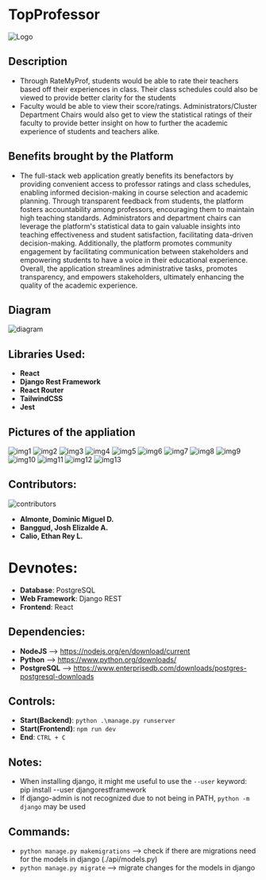 # TopProfessor

![Logo](fullstack_dev/frontend/src/Logo.png)

## Description
- Through RateMyProf, students would be able to rate their teachers based off their experiences in class. Their class schedules could also be viewed to provide better clarity for the students
- Faculty would be able to view their score/ratings. Administrators/Cluster Department Chairs would also get to view the statistical ratings of their faculty to provide better insight on how to further the academic experience of students and teachers alike.

## Benefits brought by the Platform

- The full-stack web application greatly benefits its benefactors by providing convenient access to professor ratings and class schedules, enabling informed decision-making in course selection and academic planning. Through transparent feedback from students, the platform fosters accountability among professors, encouraging them to maintain high teaching standards. Administrators and department chairs can leverage the platform's statistical data to gain valuable insights into teaching effectiveness and student satisfaction, facilitating data-driven decision-making. Additionally, the platform promotes community engagement by facilitating communication between stakeholders and empowering students to have a voice in their educational experience. Overall, the application streamlines administrative tasks, promotes transparency, and empowers stakeholders, ultimately enhancing the quality of the academic experience.

## Diagram

![diagram](fullstack_dev/frontend/src/diagram.png)

## Libraries Used:
- **React**
- **Django Rest Framework**
- **React Router**
- **TailwindCSS**
- **Jest**

## Pictures of the appliation

![img1](fullstack_dev/frontend/src/1.png)
![img2](fullstack_dev/frontend/src/2.png)
![img3](fullstack_dev/frontend/src/3.png)
![img4](fullstack_dev/frontend/src/4.png)
![img5](fullstack_dev/frontend/src/5.png)
![img6](fullstack_dev/frontend/src/6.png)
![img7](fullstack_dev/frontend/src/7.png)
![img8](fullstack_dev/frontend/src/8.png)
![img9](fullstack_dev/frontend/src/9.png)
![img10](fullstack_dev/frontend/src/10.png)
![img11](fullstack_dev/frontend/src/11.png)
![img12](fullstack_dev/frontend/src/12.png)
![img13](fullstack_dev/frontend/src/13.png)

## Contributors:

![contributors](fullstack_dev/frontend/src/contirbutors.jpg)

- **Almonte, Dominic Miguel D.**
- **Banggud, Josh Elizalde A.**
- **Calio, Ethan Rey L.**

# Devnotes:

- **Database**: PostgreSQL
- **Web Framework**: Django REST
- **Frontend**: React

## Dependencies:
- **NodeJS** --> https://nodejs.org/en/download/current
- **Python** --> https://www.python.org/downloads/
- **PostgreSQL** --> https://www.enterprisedb.com/downloads/postgres-postgresql-downloads

## Controls:
- **Start(Backend)**: ``python .\manage.py runserver``
- **Start(Frontend)**: ``npm run dev``
- **End**: ``CTRL + C``

## Notes:
- When installing django, it might me useful to use the ``--user`` keyword: pip install --user djangorestframework
- If django-admin is not recognized due to not being in PATH, ``python -m django`` may be used

## Commands:
- ``python manage.py makemigrations`` --> check if there are migrations need for the models in django (./api/models.py)
- ``python manage.py migrate`` --> migrate changes for the models in django